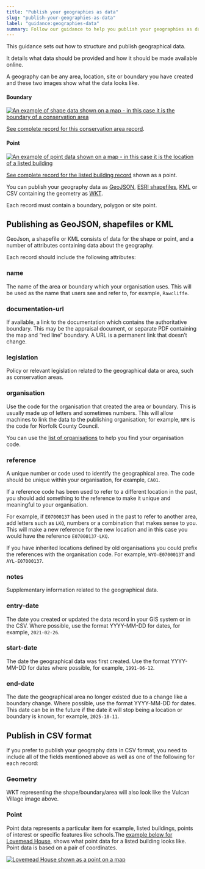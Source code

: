 ```yaml
---
title: "Publish your geographies as data"
slug: "publish-your-geographies-as-data"
label: "guidance:geographies-data"
summary: Follow our guidance to help you publish your geographies as data.
---
```


This guidance sets out how to structure and publish geographical data.

It details what data should be provided and how it should be made available online.

A geography can be any area, location, site or boundary you have created and these two images show what the data looks like.

#### Boundary

<a href="https://res.cloudinary.com/digital-land/image/upload/v1626864208/digital-land.github.io_conservation-area_stonesfield_btkguo.png" title="Site boundary"><img class="dl-image" src="https://res.cloudinary.com/digital-land/image/upload/v1626864208/digital-land.github.io_conservation-area_stonesfield_btkguo.png" alt="An example of shape data shown on a map - in this case it is the boundary of a conservation area"></a>

[See complete record for this conservation area record](https://digital-land.github.io/conservation-area/local-authority-eng/WOX/48/).

#### Point

<a href="https://res.cloudinary.com/digital-land/image/upload/v1626864208/digital-land.github.io_listed-building_old-vicarage_osox8x.png" title="Site point"><img class="dl-image" src="https://res.cloudinary.com/digital-land/image/upload/v1626864208/digital-land.github.io_listed-building_old-vicarage_osox8x.png" alt="An example of point data shown on a map - in this case it is the location of a listed building"></a>

[See complete record for the listed building record](https://digital-land.github.io/listed-building/1021474/) shown as a point.

You can publish your geography data as [GeoJSON](https://geojson.org/), [ESRI shapefiles](https://www.esri.com/content/dam/esrisites/sitecore-archive/Files/Pdfs/library/whitepapers/pdfs/shapefile.pdf), [KML](https://developers.google.com/kml) or CSV containing the geometry as [WKT](https://www.ogc.org/standards/wkt-crs).

Each record must contain a boundary, polygon or site point.

## Publishing as GeoJSON, shapefiles or KML

GeoJson, a shapefile or KML consists of data for the shape or point, and a number of attributes containing data about the geography.

Each record should include the following attributes:

### name

The name of the area or boundary which your organisation uses. This will be used as the name that users see and refer to, for example, `Rawcliffe`.

### documentation-url

If available, a link to the documentation which contains the authoritative boundary. This may be the appraisal document, or separate PDF containing the map and “red line” boundary. A URL is a permanent link that doesn’t change.

### legislation

Policy or relevant legislation related to the geographical data or area, such as conservation areas.

### organisation

Use the code for the organisation that created the area or boundary. This is usually made up of letters and sometimes numbers. This will allow machines to link the data  to the publishing organisation; for example, `NFK` is the code for Norfolk County Council.

You can use the [list of organisations](https://digital-land.github.io/organisation/) to help you find your organisation code.

### reference

A unique number or code used to identify the geographical area. The code should be unique within your organisation, for example, `CA01`.

If a reference code has been used to refer to a different location in the past, you should add something to the reference to make it unique and meaningful to your organisation.

For example, if `E07000137` has been used in the past to refer to another area, add letters such as `LKQ`, numbers or a combination that makes sense to you. This will make a new reference for the new location and in this case you would have the reference `E07000137-LKQ`.

If you have inherited locations defined by old organisations you could prefix the references with the organisation code. For example, `WYO-E07000137` and `AYL-E07000137`.

### notes

Supplementary information related to the geographical data.

### entry-date

The date you created or updated the data record in your GIS system or in the CSV. Where possible, use the format YYYY-MM-DD for dates, for example, `2021-02-26`.

### start-date

The date the geographical data was first created. Use the format YYYY-MM-DD for dates where possible, for example, `1991-06-12`.

### end-date

The date the geographical area no longer existed due to a change like a boundary change. Where possible, use the format YYYY-MM-DD for dates. This date can be in the future if the date it will stop being a location or boundary is known, for example, `2025-10-11`.

## Publish in CSV format

If you prefer to publish your geography data in CSV format, you need to include all of the fields mentioned above as well as one of the following for each record:

### Geometry

WKT representing the shape/boundary/area will also look like the Vulcan Village image above. 

### Point

Point data represents a particular item for example, listed buildings, points of interest or specific features like schools.The [example below for Lovemead House,](https://digital-land.github.io/listed-building/1021639/) shows what point data for a listed building looks like. Point data is based on a pair of coordinates.

<a href="https://res.cloudinary.com/digital-land/image/upload/v1626864208/digital-land.github.io_listed-building_lovemead_lki9lh.png" title="Lovemead House"><img class="dl-image" src="https://res.cloudinary.com/digital-land/image/upload/v1626864208/digital-land.github.io_listed-building_lovemead_lki9lh.png" alt="Lovemead House shown as a point on a map"></a>